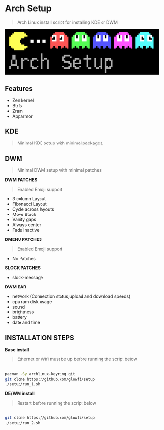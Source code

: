 # Arch Setup

> Arch Linux install script for installing KDE or DWM

![Coverpic](./pacman.png)

## Features

-   Zen kernel
-   Btrfs
-   Zram
-   Apparmor

## KDE

> Minimal KDE setup with minimal packages.

## DWM

> Minimal DWM setup with minimal patches.

**DWM PATCHES**

> Enabled Emoji support

-   3 column Layout
-   Fibonacci Layout
-   Cycle across layouts
-   Move Stack
-   Vanity gaps
-   Always center
-   Fade Inactive

**DMENU PATCHES**

> Enabled Emoji support

-   No Patches

**SLOCK PATCHES**

-   slock-message

**DWM BAR**

-   network (Connection status,upload and download speeds)
-   cpu ram disk usage
-   sound
-   brightness
-   battery
-   date and time

## INSTALLATION STEPS

**Base install**

> Ethernet or Wifi must be up before running the script below

```sh

pacman -Sy archlinux-keyring git
git clone https://github.com/glowfi/setup
./setup/run_1.sh

```

**DE/WM install**

> Restart before running the script below

```sh

git clone https://github.com/glowfi/setup
./setup/run_2.sh

```
